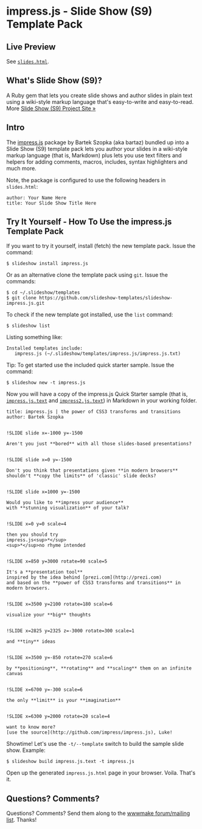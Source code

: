 # impress.js - Slide Show (S9) Template Pack

## Live Preview

See [`slides.html`](http://slideshow-templates.github.io/slideshow-impress.js/slides.html).

## What's Slide Show (S9)?

A Ruby gem that lets you create slide shows and author slides in plain text
using a wiki-style markup language that's easy-to-write and easy-to-read.
More [Slide Show (S9) Project Site »](http://slideshow-s9.github.io)

## Intro

The [impress.js](https://github.com/impress/impress.js) package by Bartek Szopka (aka bartaz)
bundled up into a Slide Show (S9) template pack
lets you author your slides
in a wiki-style markup language (that is, Markdown) plus
lets you use text filters and helpers for adding comments, macros,
includes, syntax highlighters and much more.

Note, the package is configured to use the following headers in `slides.html`:

    author: Your Name Here
    title: Your Slide Show Title Here
 

## Try It Yourself - How To Use the impress.js Template Pack

If you want to try it yourself, install (fetch) the new template pack. Issue the command:

    $ slideshow install impress.js

Or as an alternative clone the template pack using `git`. Issue the commands:

    $ cd ~/.slideshow/templates
    $ git clone https://github.com/slideshow-templates/slideshow-impress.js.git

To check if the new template got installed, use the `list` command:

    $ slideshow list

Listing something like:

    Installed templates include:
       impress.js (~/.slideshow/templates/impress.js/impress.js.txt)

Tip: To get started use the included quick starter sample. Issue the command:

    $ slideshow new -t impress.js

Now you will have a copy of the impress.js Quick Starter sample
(that is, [`impress.js.text`](https://raw.github.com/slideshow-s9/slideshow-impress.js/master/sample.md)
and [`impress2.js.text`](https://raw.github.com/slideshow-s9/slideshow-impress.js/master/sample2.md))
in Markdown in your working folder.

```
title: impress.js | the power of CSS3 transforms and transitions
author: Bartek Szopka


!SLIDE slide x=-1000 y=-1500

Aren't you just **bored** with all those slides-based presentations?


!SLIDE slide x=0 y=-1500

Don't you think that presentations given **in modern browsers**
shouldn't **copy the limits** of 'classic' slide decks?


!SLIDE slide x=1000 y=-1500

Would you like to **impress your audience**
with **stunning visualization** of your talk?


!SLIDE x=0 y=0 scale=4

then you should try  
impress.js<sup>*</sup>  
<sup>*</sup>no rhyme intended


!SLIDE x=850 y=3000 rotate=90 scale=5

It's a **presentation tool**  
inspired by the idea behind [prezi.com](http://prezi.com)  
and based on the **power of CSS3 transforms and transitions** in modern browsers.


!SLIDE x=3500 y=2100 rotate=180 scale=6

visualize your **big** thoughts


!SLIDE x=2825 y=2325 z=-3000 rotate=300 scale=1

and **tiny** ideas


!SLIDE x=3500 y=-850 rotate=270 scale=6

by **positioning**, **rotating** and **scaling** them on an infinite canvas


!SLIDE x=6700 y=-300 scale=6

the only **limit** is your **imagination**


!SLIDE x=6300 y=2000 rotate=20 scale=4

want to know more?
[use the source](http://github.com/impress/impress.js), Luke!
```

Showtime! Let's use the `-t/--template` switch to build the
sample slide show. Example:

    $ slideshow build impress.js.text -t impress.js

Open up the generated `impress.js.html` page in your browser. Voila. That's it.


## Questions? Comments?

Questions? Comments?
Send them along to the [wwwmake forum/mailing list](http://groups.google.com/group/wwwmake).
Thanks!

